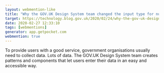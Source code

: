 ```yaml
---
layout: webmention-like
title: "Why the GOV.UK Design System team changed the input type for numbers"
target: https://technology.blog.gov.uk/2020/02/24/why-the-gov-uk-design-system-team-changed-the-input-type-for-numbers/
date: 2020-02-27 12:33:10
tags: [webmentions]
generator: app.getpocket.com
webmention: true
---
```


To provide users with a good service, government organisations usually need to
collect data. Lots of data. The GOV.UK Design System team creates patterns and
components that let users enter their data in an easy and accessible way.
